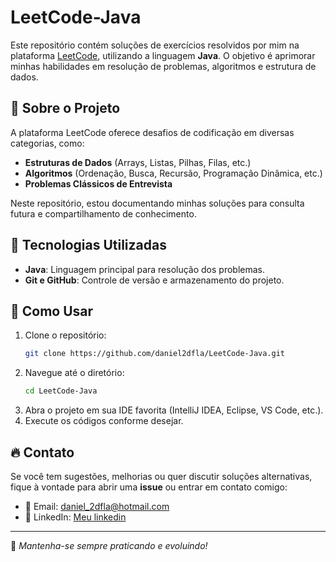 # LeetCode-Java

Este repositório contém soluções de exercícios resolvidos por mim na plataforma [LeetCode](https://leetcode.com/explore/), utilizando a linguagem **Java**. O objetivo é aprimorar minhas habilidades em resolução de problemas, algoritmos e estrutura de dados.

## 📌 Sobre o Projeto

A plataforma LeetCode oferece desafios de codificação em diversas categorias, como:
- **Estruturas de Dados** (Arrays, Listas, Pilhas, Filas, etc.)
- **Algoritmos** (Ordenação, Busca, Recursão, Programação Dinâmica, etc.)
- **Problemas Clássicos de Entrevista**

Neste repositório, estou documentando minhas soluções para consulta futura e compartilhamento de conhecimento.


## 🚀 Tecnologias Utilizadas

- **Java**: Linguagem principal para resolução dos problemas.
- **Git e GitHub**: Controle de versão e armazenamento do projeto.

## 📖 Como Usar

1. Clone o repositório:
   ```sh
   git clone https://github.com/daniel2dfla/LeetCode-Java.git
   ```
2. Navegue até o diretório:
   ```sh
   cd LeetCode-Java
   ```
3. Abra o projeto em sua IDE favorita (IntelliJ IDEA, Eclipse, VS Code, etc.).
4. Execute os códigos conforme desejar.

## 🔥 Contato

Se você tem sugestões, melhorias ou quer discutir soluções alternativas, fique à vontade para abrir uma **issue** ou entrar em contato comigo:

- 📧 Email: daniel_2dfla@hotmail.com
- 💼 LinkedIn: [Meu linkedin](https://www.linkedin.com/in/daniel-firmiano-desenvolvedor/)

---
📌 _Mantenha-se sempre praticando e evoluindo!_

